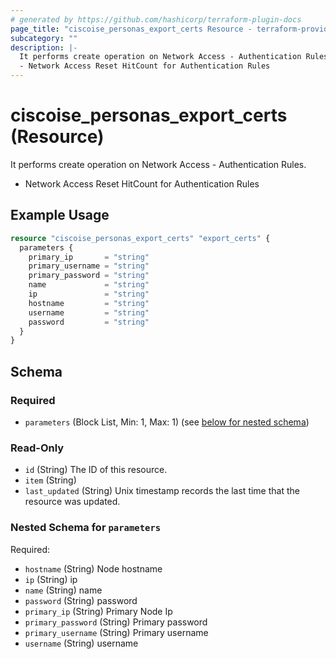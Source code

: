 ```yaml
---
# generated by https://github.com/hashicorp/terraform-plugin-docs
page_title: "ciscoise_personas_export_certs Resource - terraform-provider-ciscoise"
subcategory: ""
description: |-
  It performs create operation on Network Access - Authentication Rules.
  - Network Access Reset HitCount for Authentication Rules
---
```


# ciscoise_personas_export_certs (Resource)

It performs create operation on Network Access - Authentication Rules.
- Network Access Reset HitCount for Authentication Rules

## Example Usage

```terraform
resource "ciscoise_personas_export_certs" "export_certs" {
  parameters {
    primary_ip       = "string"
    primary_username = "string"
    primary_password = "string"
    name             = "string"
    ip               = "string"
    hostname         = "string"
    username         = "string"
    password         = "string"
  }
}
```

<!-- schema generated by tfplugindocs -->
## Schema

### Required

- `parameters` (Block List, Min: 1, Max: 1) (see [below for nested schema](#nestedblock--parameters))

### Read-Only

- `id` (String) The ID of this resource.
- `item` (String)
- `last_updated` (String) Unix timestamp records the last time that the resource was updated.

<a id="nestedblock--parameters"></a>
### Nested Schema for `parameters`

Required:

- `hostname` (String) Node hostname
- `ip` (String) ip
- `name` (String) name
- `password` (String) password
- `primary_ip` (String) Primary Node Ip
- `primary_password` (String) Primary password
- `primary_username` (String) Primary username
- `username` (String) username


